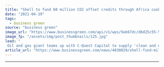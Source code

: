 ```yaml
---
title: "Shell to fund 60 million CO2 offset credits through Africa cookstoves rollout"
date: "2021-04-19"
tags: 
  - business green
source: "business green"
image_url: "https://www.businessgreen.com/api/v1/wps/9ab67dc/d6d25c55-527e-4292-9597-b0e2d159cdc4/3/royal-dutch-shell-185x114.jpg"
image_fp: "/assets/img/post_thumbnails/125.jpg"
lead: "
 Oil and gas giant teams up with C-Quest Capital to supply 'clean and efficient' cookstoves for 1.5 rural households, generating credits for the voluntary carbon market ..."
article_url: "https://www.businessgreen.com/news/4030029/shell-fund-million-co2-offset-credits-africa-cookstoves-rollout"
---
```


---
